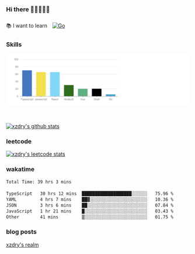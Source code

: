 ### Hi there 👋👋👋👋👋

 :books: I want to learn <a href="https://go.dev/" target="_blank"><img style="margin: 10px" src="https://profilinator.rishav.dev/skills-assets/go-original.svg" alt="Go" height="50" /></a>  

### Skills
![](img/2022-09-05-22-04-20.png)

<br />

[![xzdry's github stats](https://github-readme-stats.vercel.app/api?username=xzdry&count_private=true&show_icons=true&theme=vue)](https://github.com/xzdry)

### leetcode
[![xzdry's leetcode stats](https://leetcard.jacoblin.cool/xzdry-2?theme=light&font=Anek%20Kannada&site=cn)](https://leetcode.cn/u/xzdry-2/)

### wakatime
<!--START_SECTION:waka-->

```text
Total Time: 39 hrs 3 mins

TypeScript   30 hrs 12 mins  ███████████████████░░░░░░   75.96 %
YAML         4 hrs 7 mins    ██▓░░░░░░░░░░░░░░░░░░░░░░   10.36 %
JSON         3 hrs 6 mins    ██░░░░░░░░░░░░░░░░░░░░░░░   07.84 %
JavaScript   1 hr 21 mins    █░░░░░░░░░░░░░░░░░░░░░░░░   03.43 %
Other        41 mins         ▒░░░░░░░░░░░░░░░░░░░░░░░░   01.75 %
```

<!--END_SECTION:waka-->

### blog posts
[xzdry's realm](https://www.justdry.net/)
